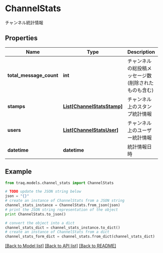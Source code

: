 # ChannelStats

チャンネル統計情報

## Properties

Name | Type | Description | Notes
------------ | ------------- | ------------- | -------------
**total_message_count** | **int** | チャンネルの総投稿メッセージ数(削除されたものも含む) | 
**stamps** | [**List[ChannelStatsStamp]**](ChannelStatsStamp.md) | チャンネル上のスタンプ統計情報 | 
**users** | [**List[ChannelStatsUser]**](ChannelStatsUser.md) | チャンネル上のユーザー統計情報 | 
**datetime** | **datetime** | 統計情報日時 | 

## Example

```python
from traq.models.channel_stats import ChannelStats

# TODO update the JSON string below
json = "{}"
# create an instance of ChannelStats from a JSON string
channel_stats_instance = ChannelStats.from_json(json)
# print the JSON string representation of the object
print ChannelStats.to_json()

# convert the object into a dict
channel_stats_dict = channel_stats_instance.to_dict()
# create an instance of ChannelStats from a dict
channel_stats_form_dict = channel_stats.from_dict(channel_stats_dict)
```
[[Back to Model list]](../README.md#documentation-for-models) [[Back to API list]](../README.md#documentation-for-api-endpoints) [[Back to README]](../README.md)


